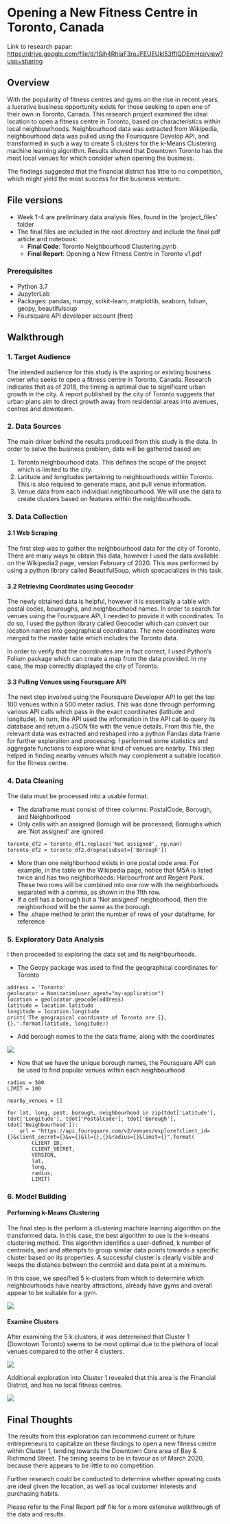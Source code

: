 # Opening a New Fitness Centre in Toronto, Canada

Link to research papar: https://drive.google.com/file/d/1Sih4RhiaF3roJFEUEUkl53fflQDEmHpi/view?usp=sharing

## Overview

With the popularity of fitness centres and gyms on the rise in recent years, a lucrative business opportunity exists for those seeking to open one of their own in Toronto, Canada. This research project examined the ideal location to open a fitness centre in Toronto, based on characteristics within local neighbourhoods. Neighbourhood data was extracted from Wikipedia, neighbourhood data was pulled using the Foursquare Develop API, and transformed in such a way to create 5 clusters for the k-Means Clustering machine learning algorithm. Results showed that Downtown Toronto has the most local venues for which consider when opening the business. 

The findings suggested that the financial district has little to no competition, which might yield the most success for the business venture.

## File versions
- Week 1-4 are preliminary data analysis files, found in the 'project_files' folder
- The final files are included in the root directory and include the final pdf article and notebook:
  - **Final Code**: Toronto Neighbourhood Clustering.pynb
  - **Final Report**: Opening a New Fitness Centre in Toronto v1.pdf

### Prerequisites
 - Python 3.7
 - JupyterLab
 - Packages: pandas, numpy, scikit-learn, matplotlib, seaborn, folium, geopy, beautifulsoup
 - Foursquare API developer account (free)
 
## Walkthrough

### 1. Target Audience
The intended audience for this study is the aspiring or existing business owner who seeks to open a fitness centre in Toronto, Canada. Research indicates that as of 2018, the timing is optimal due to significant urban growth in the city. A report published by the city of Toronto suggests that urban plans aim to direct growth away from residential areas into avenues, centres and downtown.

### 2. Data Sources
The main driver behind the results produced from this study is the data. In order to solve the business problem, data will be gathered based on:

1. Toronto neighbourhood data. This defines the scope of the project which is limited to the city.
2. Latitude and longitudes pertaining to neighbourhoods within Toronto. This is also required to generate maps, and pull venue information.
3. Venue data from each individual neighbourhood. We will use the data to create clusters based on features within the neighbourhoods.

### 3. Data Collection

#### 3.1 Web Scraping

The first step was to gather the neighbourhood data for the city of Toronto. There are many ways to obtain this data, however I used the data available on the Wikipedia2 page, version February of 2020. This was performed by using a python library called BeautifulSoup, which specacializes in this task.

#### 3.2 Retrieving Coordinates using Geocoder

The newly obtained data is helpful, however it is essentially a table with postal codes, bouroughs, and neighbourhood names. In order to search for venues using the Foursquare API, I needed to provide it with coordinates. To do so, I used the python library called Geocoder which can convert our location names into geographical coordinates. The new coordinates were merged to the master table which includes the Toronto data.

In order to verify that the coordinates are in fact correct, I used Python’s Folium package which can create a map from the data provided. In my case, the map correctly displayed the city of Toronto.

#### 3.3 Pulling Venues using Foursquare API

The next step involved using the Foursquare Developer API to get the top 100 venues within a 500 meter radius. This was done through performing various API calls which pass in the exact coordinates (latitude and longitude). In turn, the API used the information in the API call to query its database and return a JSON file with the venue details. From this file, the relevant data was extracted and reshaped into a python Pandas data frame for further exploration and processing. I performed some statistics and aggregate functions to explore what kind of venues are nearby. This step helped in finding nearby venues which may complement a suitable location for the fitness centre.

### 4. Data Cleaning

The data must be processed into a usable format.

- The dataframe must consist of three columns: PostalCode, Borough, and Neighborhood
- Only cells with an assigned Borough will be processed; Boroughs which are 'Not assigned' are ignored.
```
toronto_df2 = toronto_df1.replace('Not assigned', np.nan)
toronto_df2 = toronto_df2.dropna(subset=['Borough'])
```
- More than one neighborhood exists in one postal code area. For example, in the table on the Wikipedia page, notice that M5A is listed twice and has two neighborhoods: Harbourfront and Regent Park. These two rows will be combined into one row with the neighborhoods separated with a comma, as shown in the 11th row.
- If a cell has a borough but a 'Not assigned' neighborhood, then the neighborhood will be the same as the borough.
- The .shape method to print the number of rows of your dataframe, for reference

### 5. Exploratory Data Analysis
I then proceeded to exploring the data set and its neighbourhoods.

- The Geopy package was used to find the geographical coordinates for Toronto
```
address = 'Toronto'
geolocator = Nominatim(user_agent="my-application")
location = geolocator.geocode(address)
latitude = location.latitude
longitude = location.longitude
print('The geograpical coordinate of Toronto are {}, {}.'.format(latitude, longitude))
```

- Add borough names to the the data frame, along with the coordinates

![](images/boroughs.png)

- Now that we have the unique borough names, the Foursquare API can be used to find popular venues within each neighbourhood

```
radius = 500
LIMIT = 100

nearby_venues = []

for lat, long, post, borough, neighbourhood in zip(tdot['Latitude'], tdot['Longitude'], tdot['PostalCode'], tdot['Borough'], tdot['Neighbourhood']):
    url = "https://api.foursquare.com/v2/venues/explore?client_id={}&client_secret={}&v={}&ll={},{}&radius={}&limit={}".format(
        CLIENT_ID,
        CLIENT_SECRET,
        VERSION,
        lat,
        long,
        radius, 
        LIMIT)
```


### 6. Model Building
#### Performing k-Means Clustering

The final step is the perform a clustering machine learning algorithm on the transformed data. In this case, the best algorithm to use is the k-means clustering method. This algorithm identifies a user-defined, k number of centroids, and and attempts to group similar data points towards a specific cluster based on its properties. A successful cluster is clearly visible and keeps the distance between the centroid and data point at a minimum.

In this case, we specified 5 k-clusters from which to determine which neighbourhoods have nearby attractions, already have gyms and overall appear to be suitable for a gym.

![](images/figure_4.png)

#### Examine Clusters

After examining the 5 k clusters, it was determined that Cluster 1 (Downtown Toronto) seems to be most optimal due to the plethora of local venues compared to the other 4 clusters.

![](images/figure_3.png)

Additional exploration into Cluster 1 revealed that this area is the Financial District, and has no local fitness centres.

![](images/figure_1.png)


## Final Thoughts

The results from this exploration can recommend current or future entrepreneurs to capitalize on these findings to open a new fitness centre within Cluster 1, tending towards the Downtown Core area of Bay & Richmond Street. The timing seems to be in favour as of March 2020, because there appears to be little to no competition.

Further research could be conducted to determine whether operating costs are ideal given the location, as well as local customer interests and purchasing habits.

Please refer to the Final Report pdf file for a more extensive walkthrough of the data and results.
